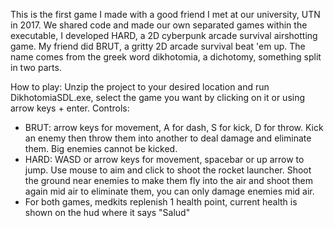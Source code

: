This is the first game I made with a good friend I met at our university, UTN in 2017.
We shared code and made our own separated games within the executable, I developed HARD, a 2D cyberpunk arcade survival airshotting game.
My friend did BRUT, a gritty 2D arcade survival beat 'em up.
The name comes from the greek word dikhotomia, a dichotomy, something split in two parts.

How to play: Unzip the project to your desired location and run DikhotomiaSDL.exe, select the game you want by clicking on it or using arrow keys + enter.
Controls: 
  * BRUT: arrow keys for movement, A for dash, S for kick, D for throw. Kick an enemy then throw them into another to deal damage and eliminate them. Big enemies cannot be kicked.
  * HARD: WASD or arrow keys for movement, spacebar or up arrow to jump. Use mouse to aim and click to shoot the rocket launcher. Shoot the ground near enemies to make them fly into the air and shoot them again mid air to eliminate them, you can only damage enemies mid air.
  * For both games, medkits replenish 1 health point, current health is shown on the hud where it says "Salud"

